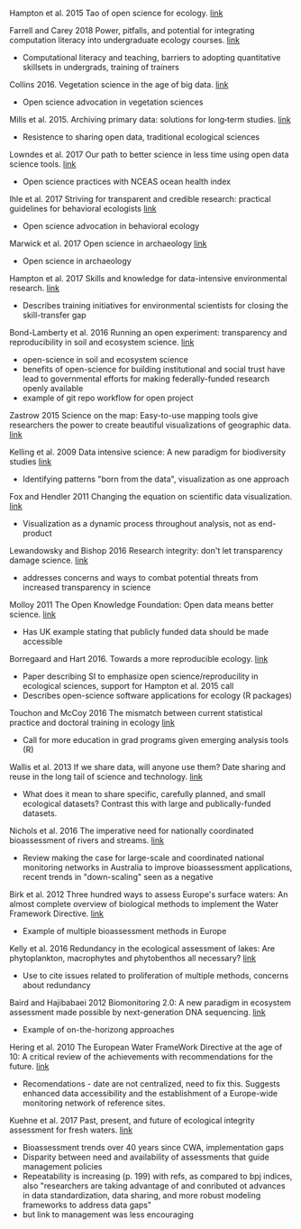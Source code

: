 Hampton et al. 2015 Tao of open science for ecology. [link](https://esajournals.onlinelibrary.wiley.com/doi/abs/10.1890/ES14-00402.1)

Farrell and Carey 2018 Power, pitfalls, and potential for integrating computation literacy into undergraduate ecology courses. [link](https://onlinelibrary.wiley.com/doi/abs/10.1002/ece3.4363)
* Computational literacy and teaching, barriers to adopting quantitative skillsets in undergrads, training of trainers

Collins 2016. Vegetation science in the age of big data. [link](https://doi.org/10.1111/jvs.12459)
* Open science advocation in vegetation sciences

Mills et al. 2015. Archiving primary data: solutions for long‐term studies. [link](https://doi.org/10.1016/j.tree.2015.07.006)
* Resistence to sharing open data, traditional ecological sciences

Lowndes et al. 2017 Our path to better science in less time using open data science tools. [link](https://www.nature.com/articles/s41559-017-0160)
* Open science practices with NCEAS ocean health index

Ihle et al. 2017 Striving for transparent and credible research: practical guidelines for behavioral ecologists [link](https://doi.org/10.1093/beheco/arx003)
* Open science advocation in behavioral ecology

Marwick et al. 2017 Open science in archaeology [link](https://doi.org/10.17605/OSF.IO/3D6XX)
* Open science in archaeology

Hampton et al. 2017 Skills and knowledge for data-intensive environmental research. [link](https://doi.org/10.1093/biosci/bix025)
* Describes training initiatives for environmental scientists for closing the skill-transfer gap

Bond-Lamberty et al. 2016 Running an open experiment: transparency and reproducibility in soil and ecosystem science. [link](https://doi.org/10.1088/1748-9326/11/8/084004)
* open-science in soil and ecosystem science
* benefits of open-science for building institutional and social trust have lead to governmental efforts for making federally-funded research openly available
* example of git repo workflow for open project

Zastrow 2015 Science on the map: Easy-to-use mapping tools give researchers the power to create beautiful visualizations of geographic data. [link](https://doi.org/10.1038/519119a)

Kelling et al. 2009 Data intensive science: A new paradigm for biodiversity studies [link](https://doi.org/10.1525/bio.2009.59.7.12)
* Identifying patterns "born from the data", visualization as one approach

Fox and Hendler 2011 Changing the equation on scientific data visualization. [link](https://doi.org/10.1126/science.1197654)
* Visualization as a dynamic process throughout analysis, not as end-product

Lewandowsky and Bishop 2016 Research integrity: don't let transparency damage science. [link](https://www.nature.com/news/research-integrity-don-t-let-transparency-damage-science-1.19219)
* addresses concerns and ways to combat potential threats from increased transparency in science

Molloy 2011 The Open Knowledge Foundation: Open data means better science. [link](https://doi.org/10.1371/journal.pbio.1001195)
* Has UK example stating that publicly funded data should be made accessible

Borregaard and Hart 2016. Towards a more reproducible ecology. [link](https://doi.org/10.1111/ecog.02493)
* Paper describing SI to emphasize open science/reproducility in ecological sciences, support for Hampton et al. 2015 call
* Describes open-science software applications for ecology (R packages)

Touchon and McCoy 2016 The mismatch between current statistical practice and doctoral training in ecology [link](https://doi.org/10.1002/ecs2.1394)
* Call for more education in grad programs given emerging analysis tools (R)

Wallis et al. 2013 If we share data, will anyone use them? Date sharing and reuse in the long tail of science and technology. [link](https://doi.org/10.1371/journal.pone.0067332)
* What does it mean to share specific, carefully planned, and small ecological datasets?  Contrast this with large and publically-funded datasets.

Nichols et al. 2016 The imperative need for nationally coordinated bioassessment of rivers and streams. [link](https://doi.org/10.1071/MF15329)
* Review making the case for large-scale and coordinated national monitoring networks in Australia to improve bioassessment applications, recent trends in "down-scaling" seen as a negative

Birk et al. 2012 Three hundred ways to assess Europe's surface waters: An almost complete overview of biological methods to implement the Water Framework Directive. [link](https://doi.org/10.1016/j.ecolind.2011.10.009)
* Example of multiple bioassessment methods in Europe

Kelly et al. 2016 Redundancy in the ecological assessment of lakes: Are phytoplankton, macrophytes and phytobenthos all necessary?  [link](https://doi.org/10.1016/j.scitotenv.2016.02.024)
* Use to cite issues related to proliferation of multiple methods, concerns about redundancy

Baird and Hajibabaei 2012 Biomonitoring 2.0: A new paradigm in ecosystem assessment made possible by next-generation DNA sequencing. [link](https://doi.org/10.1111/j.1365-294X.2012.05519.x)
* Example of on-the-horizong approaches

Hering et al. 2010 The European Water FrameWork Directive at the age of 10: A critical review of the achievements with recommendations for the future. [link](https://doi.org/10.1016/j.scitotenv.2010.05.031)
* Recomendations - date are not centralized, need to fix this.  Suggests enhanced data accessibility and the establishment of a Europe-wide monitoring network of reference sites. 

Kuehne et al. 2017 Past, present, and future of ecological integrity assessment for fresh waters. [link](https://doi.org/10.1002/fee.1483)
* Bioassessment trends over 40 years since CWA, implementation gaps
* Disparity between need and availability of assessments that guide management policies
* Repeatability is increasing (p. 199) with refs, as compared to bpj indices, also "researchers are taking advantage of and conributed ot advances in data standardization, data sharing, and more robust modeling frameworks to address data gaps"
* but link to management was less encouraging
